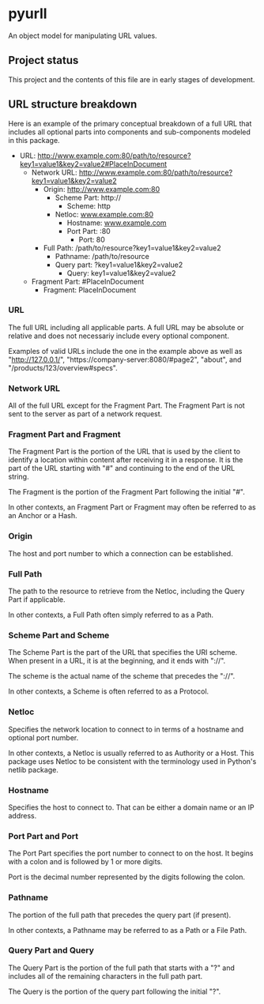 # pyurll
An object model for manipulating URL values.

## Project status
This project and the contents of this file are in early stages of
development.

## URL structure breakdown
Here is an example of the primary conceptual breakdown of a full URL
that includes all optional parts into components and sub-components
modeled in this package.

- URL: http://www.example.com:80/path/to/resource?key1=value1&key2=value2#PlaceInDocument
  - Network URL: http://www.example.com:80/path/to/resource?key1=value1&key2=value2
    - Origin: http://www.example.com:80
      - Scheme Part: http://
        - Scheme: http
      - Netloc: www.example.com:80
        - Hostname: www.example.com
        - Port Part: :80
          - Port: 80
    - Full Path: /path/to/resource?key1=value1&key2=value2
      - Pathname: /path/to/resource
      - Query part: ?key1=value1&key2=value2
        - Query: key1=value1&key2=value2
  - Fragment Part: #PlaceInDocument
    - Fragment: PlaceInDocument

### URL
The full URL including all applicable parts.  A full URL may be
absolute or relative and does not necessariy include every optional
component.

Examples of valid URLs include the one in the example above as
well as "http://127.0.0.1/", "https://company-server:8080/#page2",
"about", and "/products/123/overview#specs".

### Network URL
All of the full URL except for the Fragment Part.  The Fragment Part
is not sent to the server as part of a network request.

### Fragment Part and Fragment
The Fragment Part is the portion of the URL that is used by the client
to identify a location within content after receiving it in a
response.  It is the part of the URL starting with "#" and continuing
to the end of the URL string.

The Fragment is the portion of the Fragment Part following the initial
"#".

In other contexts, an Fragment Part or Fragment may often be referred
to as an Anchor or a Hash.

### Origin
The host and port number to which a connection can be established.

### Full Path
The path to the resource to retrieve from the Netloc, including the
Query Part if applicable.

In other contexts, a Full Path often simply referred to as a Path.

### Scheme Part and Scheme
The Scheme Part is the part of the URL that specifies the URI
scheme.  When present in a URL, it is at the beginning, and it ends
with "://".

The scheme is the actual name of the scheme that precedes the "://".

In other contexts, a Scheme is often referred to as a Protocol.

### Netloc
Specifies the network location to connect to in terms of a hostname
and optional port number.

In other contexts, a Netloc is usually referred to as Authority or
a Host.  This package uses Netloc to be consistent with the
terminology used in Python's netlib package.

### Hostname
Specifies the host to connect to.  That can be either a domain name or
an IP address.

### Port Part and Port
The Port Part specifies the port number to connect to on the host.  It
begins with a colon and is followed by 1 or more digits.

Port is the decimal number represented by the digits following the
colon.

### Pathname
The portion of the full path that precedes the query part (if
present).

In other contexts, a Pathname may be referred to as a Path or a File
Path.

### Query Part and Query
The Query Part is the portion of the full path that starts with a "?"
and includes all of the remaining characters in the full path part.

The Query is the portion of the query part following the initial "?".
